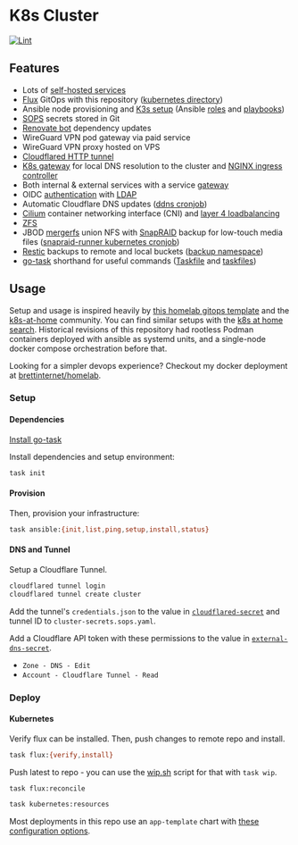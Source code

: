 # K8s Cluster

[![Lint](https://github.com/brettinternet/cluster/actions/workflows/lint.yaml/badge.svg)](https://github.com/brettinternet/cluster/actions/workflows/lint.yaml)

## Features

- Lots of [self-hosted services](./kubernetes/apps)
- [Flux](https://toolkit.fluxcd.io/) GitOps with this repository ([kubernetes directory](./kubernetes))
- Ansible node provisioning and [K3s setup](https://github.com/PyratLabs/ansible-role-k3s) (Ansible [roles](./ansible/roles) and [playbooks](./ansible))
- [SOPS](https://github.com/mozilla/sops) secrets stored in Git
- [Renovate bot](https://github.com/renovatebot/renovate) dependency updates
- WireGuard VPN pod gateway via paid service
- WireGuard VPN proxy hosted on VPS
- [Cloudflared HTTP tunnel](https://github.com/cloudflare/cloudflared)
- [K8s gateway](https://github.com/ori-edge/k8s_gateway) for local DNS resolution to the cluster and [NGINX ingress controller](https://kubernetes.github.io/ingress-nginx/)
- Both internal & external services with a service [gateway](https://github.com/ori-edge/k8s_gateway/)
- OIDC [authentication](https://www.authelia.com/configuration/identity-providers/open-id-connect/) with [LDAP](https://github.com/nitnelave/lldap)
- Automatic Cloudflare DNS updates ([ddns cronjob](./kubernetes/apps/networking/cloudflare-ddns))
- [Cilium](https://cilium.io/) container networking interface (CNI) and [layer 4 loadbalancing](https://cilium.io/use-cases/load-balancer/)
- [ZFS](https://wiki.archlinux.org/index.php/ZFS)
- JBOD [mergerfs](https://github.com/trapexit/mergerfs) union NFS with [SnapRAID](https://www.snapraid.it) backup for low-touch media files ([snapraid-runner kubernetes cronjob](./kubernetes/apps/media/snapraid-runner))
- [Restic](https://restic.net) backups to remote and local buckets ([backup namespace](./kubernetes/apps/backup))
- [go-task](https://taskfile.dev) shorthand for useful commands ([Taskfile](./Taskfile.yaml) and [taskfiles](./.taskfiles))

## Usage

Setup and usage is inspired heavily by [this homelab gitops template](https://github.com/onedr0p/flux-cluster-template) and the [k8s-at-home](https://github.com/k8s-at-home) community. You can find similar setups with the [k8s at home search](https://nanne.dev/k8s-at-home-search/). Historical revisions of this repository had rootless Podman containers deployed with ansible as systemd units, and a single-node docker compose orchestration before that.

Looking for a simpler devops experience? Checkout my docker deployment at [brettinternet/homelab](https://github.com/brettinternet/homelab).

### Setup

#### Dependencies

[Install go-task](https://taskfile.dev/installation/)

Install dependencies and setup environment:

```sh
task init
```

#### Provision

Then, provision your infrastructure:

```sh
task ansible:{init,list,ping,setup,install,status}
```

#### DNS and Tunnel

Setup a Cloudflare Tunnel.

```sh
cloudflared tunnel login
cloudflared tunnel create cluster
```

Add the tunnel's `credentials.json` to the value in [`cloudflared-secret`](kubernetes/apps/network/cloudflared/app/secret.sops.yaml) and tunnel ID to `cluster-secrets.sops.yaml`.

Add a Cloudflare API token with these permissions to the value in [`external-dns-secret`](kubernetes/apps/network/external-dns/app/secret.sops.yaml).

- `Zone - DNS - Edit`
- `Account - Cloudflare Tunnel - Read`

### Deploy

#### Kubernetes

Verify flux can be installed. Then, push changes to remote repo and install.

```sh
task flux:{verify,install}
```

Push latest to repo - you can use the [wip.sh](./scripts/wip.sh) script for that with `task wip`.

```sh
task flux:reconcile
```

```sh
task kubernetes:resources
```

Most deployments in this repo use an `app-template` chart with [these configuration options](https://github.com/bjw-s/helm-charts/tree/main/charts/library/common).
